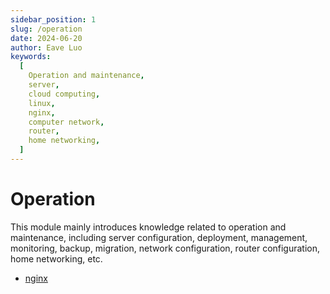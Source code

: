 ```yaml
---
sidebar_position: 1
slug: /operation
date: 2024-06-20
author: Eave Luo
keywords:
  [
    Operation and maintenance,
    server,
    cloud computing,
    linux,
    nginx,
    computer network,
    router,
    home networking,
  ]
---
```


# Operation

This module mainly introduces knowledge related to operation and maintenance, including server configuration, deployment, management, monitoring, backup, migration, network configuration, router configuration, home networking, etc.

- [nginx](/docs/category/nginx)
